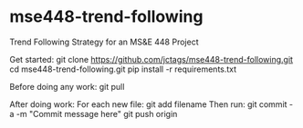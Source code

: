 # mse448-trend-following
Trend Following Strategy for an MS&amp;E 448 Project

Get started:
git clone https://github.com/jctags/mse448-trend-following.git
cd mse448-trend-following.git
pip install -r requirements.txt

Before doing any work:
git pull

After doing work:
For each new file:
git add filename
Then run:
git commit -a -m "Commit message here"
git push origin
